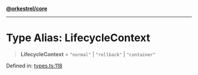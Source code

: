 [**@orkestrel/core**](../index.md)

***

# Type Alias: LifecycleContext

> **LifecycleContext** = `"normal"` \| `"rollback"` \| `"container"`

Defined in: [types.ts:118](https://github.com/orkestrel/core/blob/4aab0d299da5f30a0c75f3eda95d1b02f821688d/src/types.ts#L118)
